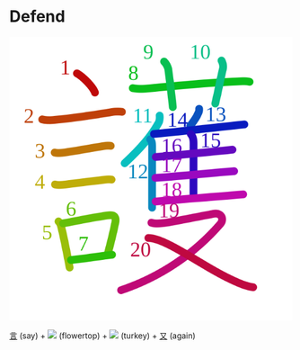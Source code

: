 # Defend
![8b77](Kanji/kanji-colorize/8b77.svg)

[言](Kanji/kanji-dict/言.md) (say) + [![](http://www.kanjidamage.com/assets/radsmall/flower-303d55c2aa8534ab3d1d8290588d7c1462971c974af29d9210696326646feb14.jpg)](http://www.kanjidamage.com/kanji/65-flower-%E8%8A%B1) (flowertop) + [![](http://www.kanjidamage.com/assets/radsmall/turkey-d0868844d42ef5fcd001c2848e3190aa7d6b8f9e43a9486ce676a0fd60788da6.jpg)](http://www.kanjidamage.com/kanji/262-turkey) (turkey) + [又](Kanji/kanji-dict/又.md)  (again)